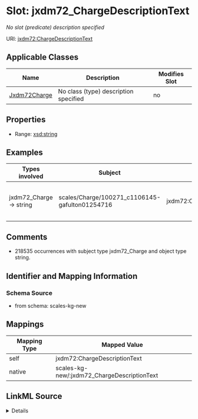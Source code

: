 

# Slot: jxdm72_ChargeDescriptionText


_No slot (predicate) description specified_





URI: [jxdm72:ChargeDescriptionText](http://release.niem.gov/niem/domains/jxdm/7.2/#ChargeDescriptionText)



<!-- no inheritance hierarchy -->





## Applicable Classes

| Name | Description | Modifies Slot |
| --- | --- | --- |
| [Jxdm72Charge](../classes/Jxdm72Charge.md) | No class (type) description specified |  no  |







## Properties

* Range: [xsd:string](xsd:string)






## Examples

| Types involved | Subject | Predicate | Object |
| --- | --- | --- | --- |
| jxdm72_Charge → string | scales/Charge/100271_c1106145-gafulton01254716 | jxdm72:ChargeDescriptionText | BENCH WARRANT-POSSESSION OF MARIJUANA |


## Comments

* 218535 occurrences with subject type jxdm72_Charge and object type string.

## Identifier and Mapping Information







### Schema Source


* from schema: scales-kg-new




## Mappings

| Mapping Type | Mapped Value |
| ---  | ---  |
| self | jxdm72:ChargeDescriptionText |
| native | scales-kg-new/:jxdm72_ChargeDescriptionText |




## LinkML Source

<details>

```yaml
name: jxdm72_ChargeDescriptionText
description: No slot (predicate) description specified
comments:
- 218535 occurrences with subject type jxdm72_Charge and object type string.
examples:
- description: jxdm72_Charge → string
  object:
    example_object: BENCH WARRANT-POSSESSION OF MARIJUANA
    example_object_type: string
    example_predicate: jxdm72:ChargeDescriptionText
    example_subject: scales/Charge/100271_c1106145-gafulton01254716
    example_subject_type: jxdm72_Charge
from_schema: scales-kg-new
rank: 1000
slot_uri: jxdm72:ChargeDescriptionText
alias: jxdm72_ChargeDescriptionText
domain_of:
- jxdm72_Charge
range: string

```
</details>